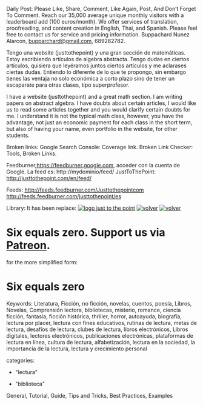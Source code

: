
Daily Post:
Please Like, Share, Comment, Like Again, Post, And Don’t Forget To Comment.
Reach our 35,000 average unique monthly visitors with a leaderboard add (100 euros/month). We offer services of translation, proofreading, and content creation in English, Thai, and Spanish. Please feel free to contact us for service and pricing information. Buppachard Nunez Alarcon, bupparchard@gmail.com, 689282782.

Tengo una website (justtothepoint) y una gran sección de matemáticas. Estoy escribiendo artículos de algebra abstracta. Tengo dudas en ciertos artículos, quisiera que leyéramos juntos ciertos artículos y me aclarases ciertas dudas. Entiendo lo diferente de lo que te propongo, sin embargo tienes las ventaja no solo económica a corto plazo sino de tener un escaparate para otras clases, tipo superprofesor.

I have a website (justtothepoint) and a great math section. I am writing papers on abstract algebra. I have doubts about certain articles, I would like us to read some articles together and you would clarify certain doubts for me. I understand it is not the typical math class, however, you have the advantage, not just an economic payment for each class in the short term, but also of having your name, even portfolio in the website, for other students.

Broken links: Google Search Console: Coverage link. Broken Link Checker: Tools, Broken Links.

Feedburner,https://feedburner.google.com, acceder con la cuenta de Google. La feed es: http://mydominio/feed/
JustToThePoint: http://justtothepoint.com/en/feed/

Feeds:
http://feeds.feedburner.com/Justtothepointcom
http://feeds.feedburner.com/justtothepoint/es


Library: It has been replace:
 <a href="https://justtothepoint.com/"><img class="icono" src="../images/icono-logo.png" alt="logo just to the point"  /></a>
<a href="https://www.justtothepoint.com/en/library/happy-reader-basic/"><img class="icono" src="../images/volver.png" alt="volver"  /></a>
  <a href="https://www.patreon.com/anawim"><img class="icono" src="../images/Patreon-Logo.png" alt="volver"  /></a>
  <h1>Six equals zero. Support us via <a href="https://www.patreon.com/anawim">Patreon</a>.</h1>

for the more simplified form:
<h1>Six equals zero</h1>

Keywords: Literatura, Ficción, no ficción, novelas, cuentos, poesía, Libros, Novelas, Comprensión lectora, bibliotecas, misterio, romance, ciencia ficción, fantasía, ficción histórica, thriller, horror, autoayuda, biografía, lectura por placer, lectura con fines educativos, rutinas de lectura, metas de lectura, desafíos de lectura, clubes de lectura, libros electrónicos, Libros digitales, lectores electrónicos, publicaciones electrónicas, plataformas de lectura en línea, cultura de lectura, alfabetización, lectura en la sociedad, la importancia de la lectura, lectura y crecimiento personal

categories:

- "lectura"

- "biblioteca"

General, Tutorial, Guide, Tips and Tricks, Best Practices, Examples